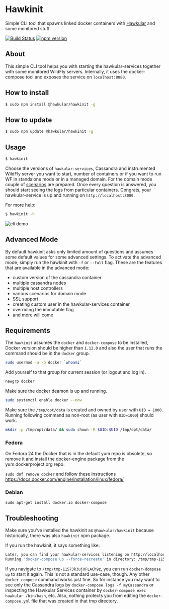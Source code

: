 # Hawkinit

Simple CLI tool that spawns linked docker containers with [Hawkular](http://hawkular.org) and some monitored stuff.

[![Build Status](https://travis-ci.org/hawkular/hawkinit.svg?branch=master)](https://travis-ci.org/hawkular/hawkinit)
[![npm version](https://badge.fury.io/js/%40hawkular%2Fhawkinit.svg)](https://badge.fury.io/js/%40hawkular%2Fhawkinit)

## About

This simple CLI tool helps you with starting the hawkular-services together with some monitored WildFly servers. Internally, it uses the docker-compose tool and exposes the service on `localhost:8080`.

## How to install

```bash
$ sudo npm install @hawkular/hawkinit -g
```

## How to update

```bash
$ sudo npm update @hawkular/hawkinit -g
```

## Usage

```bash
$ hawkinit
```
Choose the versions of `hawkular-services`, Cassandra and instrumented WildFly server you want to start, number of containers or if you want to run WF in standalone mode or in a managed domain. For the domain mode couple of [scenarios](https://github.com/Jiri-Kremser/hawkfly-domain-dockerfiles#scenarios) are prepared. Once every question is answered, you should start seeing the logs from particular containers. Congrats, your hawkular-service is up and running on `http://localhost:8080`.

For more help:

```bash
$ hawkinit -h
```

![cli demo](https://github.com/hawkular/hawkinit/raw/gif/demo.gif)


## Advanced Mode
By default hawkinit asks only limited amount of questions and assumes some default values for some advanced settings.
To activate the advanced mode, simply run the hawkinit with `-f` or `--full` flag.
These are the features that are available in the advanced mode:
* custom version of the cassandra container
* multiple cassandra nodes
* multiple host controllers
* various scenarios for domain mode
* SSL support
* creating custom user in the hawkular-services container
* overriding the immutable flag
* and more will come


## Requirements
The `hawkinit` assumes the `docker` and `docker-compose` to be installed, Docker version should be higher than `1.12.0` and also the user that runs the command should be in the `docker` group.

```bash
sudo usermod -a -G docker `whoami`
```

Add yourself to that group for current session (or logout and log in).
```bash
newgrp docker
```

Make sure the docker deamon is up and running.

```bash
sudo systemctl enable docker --now
```

Make sure the `/tmp/opt/data` is created and owned by user with `UID = 1000`.
Running following command as non-root (as user with `UID=1000`) should work.

```bash
mkdir -p /tmp/opt/data/ && sudo chown -R $UID:$UID /tmp/opt/data/
```

### Fedora
On Fedora 24 the Docker that is in the default yum repo is obsolete, so remove it and install the docker-engine package from the yum.dockerproject.org repo.

`sudo dnf remove docker` and follow these instructions https://docs.docker.com/engine/installation/linux/fedora/

### Debian
`sudo apt-get install docker.io docker-compose`

## Troubleshooting
Make sure you've installed the hawkinit as `@hawkular/hawkinit` because historically, there was also `hawkinit` npm package.

If you run the hawkinit, it says something like:

```bash
Later, you can find your hawkular-services listening on http://localhost:8080
Running 'docker-compose up --force-recreate' in directory: /tmp/tmp-11573k3ujXFLACh9z
```

If you navigate to `/tmp/tmp-11573k3ujXFLACh9z`, you can run `docker-dompose up` to start it again. This is not a standard use-case, though. Any other `docker-compose` command works just fine. So for instance you may want to see only the Cassandra logs by `docker-compose logs -f myCassandra` or inspecting the Hawkular Services container by `docker-compose exec hawkular /bin/bash`, etc. Also, nothing protects you from editing the `docker-compose.yml` file that was created in that tmp directory.
